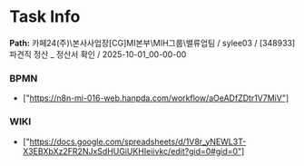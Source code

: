 # Task Info

**Path:** 카페24(주)\본사사업장\[CG]MI본부\MIH그룹\밸류업팀 / sylee03 / [348933] 파견직 정산 _ 정산서 확인 / 2025-10-01_00-00-00

### BPMN
- ["https://n8n-mi-016-web.hanpda.com/workflow/aOeADfZDtr1V7MiV"]

### WIKI
- ["https://docs.google.com/spreadsheets/d/1V8r_yNEWL3T-X3EBXbXz2FR2NJxSdHUGiUKHIeiivkc/edit?gid=0#gid=0"]

